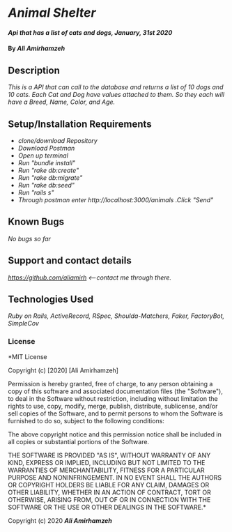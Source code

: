 # _Animal Shelter_

#### _Api that has a list of cats and dogs, January, 31st 2020_

#### By _**Ali Amirhamzeh**_

## Description

_This is a API that can call to the database and returns a list of 10 dogs and 10 cats. Each Cat and Dog have values attached to them. So they each will have a Breed, Name, Color, and Age._

## Setup/Installation Requirements

* _clone/download Repository_
* _Download Postman_
* _Open up terminal_
* _Run "bundle install"_
* _Run "rake db:create"_
* _Run "rake db:migrate"_
* _Run "rake db:seed"_
* _Run "rails s"_
* _Through postman enter http://localhost:3000/animals .Click "Send"_



## Known Bugs

_No bugs so far_

## Support and contact details

_https://github.com/aliamirh <--contact me through there._

## Technologies Used

_Ruby on Rails, ActiveRecord, RSpec, Shoulda-Matchers, Faker, FactoryBot, SimpleCov_

### License

*MIT License

Copyright (c) [2020] [Ali Amirhamzeh]

Permission is hereby granted, free of charge, to any person obtaining a copy
of this software and associated documentation files (the "Software"), to deal
in the Software without restriction, including without limitation the rights
to use, copy, modify, merge, publish, distribute, sublicense, and/or sell
copies of the Software, and to permit persons to whom the Software is
furnished to do so, subject to the following conditions:

The above copyright notice and this permission notice shall be included in all
copies or substantial portions of the Software.

THE SOFTWARE IS PROVIDED "AS IS", WITHOUT WARRANTY OF ANY KIND, EXPRESS OR
IMPLIED, INCLUDING BUT NOT LIMITED TO THE WARRANTIES OF MERCHANTABILITY,
FITNESS FOR A PARTICULAR PURPOSE AND NONINFRINGEMENT. IN NO EVENT SHALL THE
AUTHORS OR COPYRIGHT HOLDERS BE LIABLE FOR ANY CLAIM, DAMAGES OR OTHER
LIABILITY, WHETHER IN AN ACTION OF CONTRACT, TORT OR OTHERWISE, ARISING FROM,
OUT OF OR IN CONNECTION WITH THE SOFTWARE OR THE USE OR OTHER DEALINGS IN THE
SOFTWARE.*

Copyright (c) 2020 **_Ali Amirhamzeh_**

